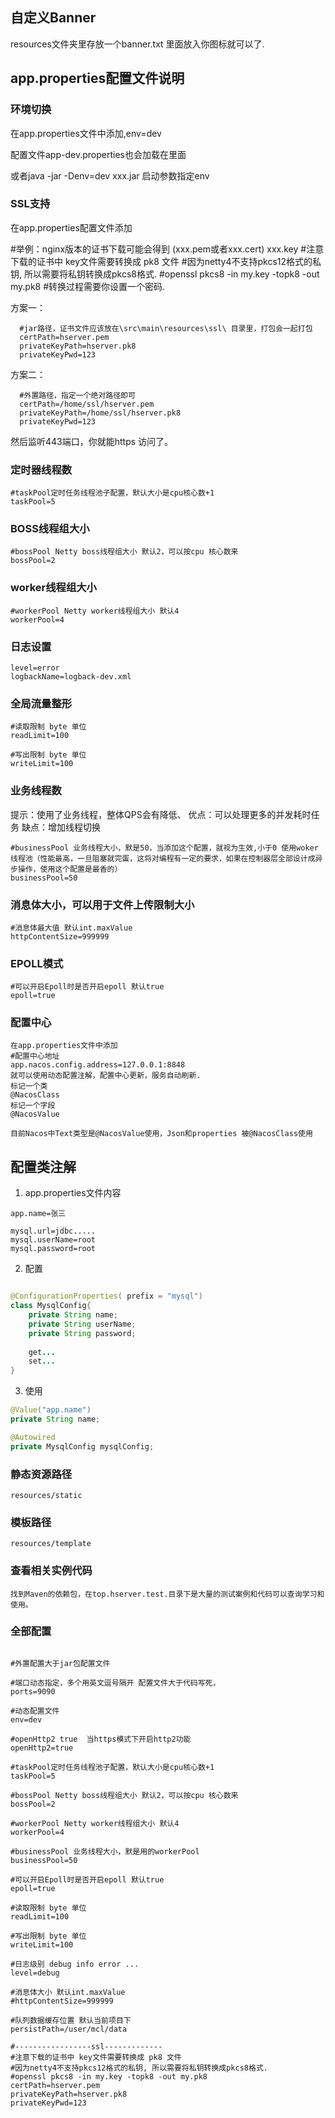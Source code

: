 ## **自定义Banner**

resources文件夹里存放一个banner.txt 里面放入你图标就可以了.

## **app.properties配置文件说明**

### 环境切换

在app.properties文件中添加,env=dev

配置文件app-dev.properties也会加载在里面

或者java -jar -Denv=dev xxx.jar 启动参数指定env

### SSL支持

在app.properties配置文件添加

#举例：nginx版本的证书下载可能会得到 (xxx.pem或者xxx.cert) xxx.key
#注意下载的证书中 key文件需要转换成 pk8 文件
#因为netty4不支持pkcs12格式的私钥, 所以需要将私钥转换成pkcs8格式.
#openssl pkcs8 -in my.key -topk8 -out my.pk8
#转换过程需要你设置一个密码.

方案一：

```properties
  #jar路径，证书文件应该放在\src\main\resources\ssl\ 目录里，打包会一起打包
  certPath=hserver.pem
  privateKeyPath=hserver.pk8
  privateKeyPwd=123
```



方案二：

```properties
  #外置路径，指定一个绝对路径即可
  certPath=/home/ssl/hserver.pem
  privateKeyPath=/home/ssl/hserver.pk8
  privateKeyPwd=123
```



然后监听443端口，你就能https 访问了。

### 定时器线程数
```properties
#taskPool定时任务线程池子配置，默认大小是cpu核心数+1
taskPool=5
```



### BOSS线程组大小
```properties
#bossPool Netty boss线程组大小 默认2，可以按cpu 核心数来
bossPool=2
```



### worker线程组大小
```properties
#workerPool Netty worker线程组大小 默认4
workerPool=4
```

### 日志设置
```properties
level=error
logbackName=logback-dev.xml
```

### 全局流量整形
```properties
#读取限制 byte 单位
readLimit=100

#写出限制 byte 单位
writeLimit=100
```

### 业务线程数
提示：使用了业务线程，整体QPS会有降低、
优点：可以处理更多的并发耗时任务
缺点：增加线程切换

```
#businessPool 业务线程大小，默是50，当添加这个配置，就视为生效,小于0 使用woker线程池（性能最高，一旦阻塞就完蛋，这将对编程有一定的要求，如果在控制器层全部设计成异步操作，使用这个配置是最香的）
businessPool=50
```

### 消息体大小，可以用于文件上传限制大小
```properties
#消息体最大值 默认int.maxValue
httpContentSize=999999
```


### EPOLL模式
```
#可以开启Epoll时是否开启epoll 默认true
epoll=true
```

### **配置中心**
```properties
在app.properties文件中添加
#配置中心地址
app.nacos.config.address=127.0.0.1:8848
就可以使用动态配置注解，配置中心更新，服务自动刷新.
标记一个类
@NacosClass
标记一个字段
@NacosValue

目前Nacos中Text类型是@NacosValue使用，Json和properties 被@NacosClass使用
```

## 配置类注解

1. app.properties文件内容

```properties
app.name=张三

mysql.url=jdbc.....
mysql.userName=root
mysql.password=root
```

2. 配置

```java

@ConfigurationProperties( prefix = "mysql")
class MysqlConfig{
    private String name;
    private String userName;
    private String password;
    
    get...
    set...
}


```

3. 使用

```java
@Value("app.name")
private String name;

@Autowired
private MysqlConfig mysqlConfig;


```


### 静态资源路径

```
resources/static
```

### 模板路径

```
resources/template
```

### 查看相关实例代码

```
找到Maven的依赖包，在top.hserver.test.目录下是大量的测试案例和代码可以查询学习和使用。
```




### 全部配置
```text

#外置配置大于jar包配置文件

#端口动态指定，多个用英文逗号隔开 配置文件大于代码写死，
ports=9090

#动态配置文件
env=dev

#openHttp2 true  当https模式下开启http2功能
openHttp2=true

#taskPool定时任务线程池子配置，默认大小是cpu核心数+1
taskPool=5

#bossPool Netty boss线程组大小 默认2，可以按cpu 核心数来
bossPool=2

#workerPool Netty worker线程组大小 默认4
workerPool=4

#businessPool 业务线程大小，默是用的workerPool
businessPool=50

#可以开启Epoll时是否开启epoll 默认true
epoll=true

#读取限制 byte 单位
readLimit=100

#写出限制 byte 单位
writeLimit=100

#日志级别 debug info error ...
level=debug

#消息体大小 默认int.maxValue
#httpContentSize=999999

#队列数据缓存位置 默认当前项目下
persistPath=/user/mcl/data

#-----------------ssl-------------
#注意下载的证书中 key文件需要转换成 pk8 文件
#因为netty4不支持pkcs12格式的私钥, 所以需要将私钥转换成pkcs8格式.
#openssl pkcs8 -in my.key -topk8 -out my.pk8
certPath=hserver.pem
privateKeyPath=hserver.pk8
privateKeyPwd=123


```

